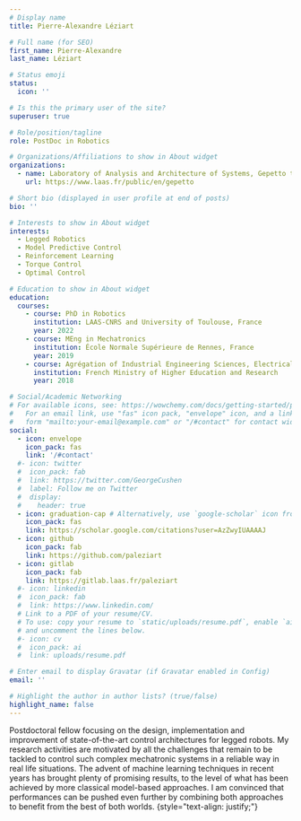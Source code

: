 ```yaml
---
# Display name
title: Pierre-Alexandre Léziart

# Full name (for SEO)
first_name: Pierre-Alexandre
last_name: Léziart

# Status emoji
status:
  icon: ''

# Is this the primary user of the site?
superuser: true

# Role/position/tagline
role: PostDoc in Robotics

# Organizations/Affiliations to show in About widget
organizations:
  - name: Laboratory of Analysis and Architecture of Systems, Gepetto team
    url: https://www.laas.fr/public/en/gepetto

# Short bio (displayed in user profile at end of posts)
bio: ''

# Interests to show in About widget
interests:
  - Legged Robotics
  - Model Predictive Control
  - Reinforcement Learning
  - Torque Control
  - Optimal Control

# Education to show in About widget
education:
  courses:
    - course: PhD in Robotics
      institution: LAAS-CNRS and University of Toulouse, France
      year: 2022
    - course: MEng in Mechatronics
      institution: École Normale Supérieure de Rennes, France
      year: 2019
    - course: Agrégation of Industrial Engineering Sciences, Electrical specialization
      institution: French Ministry of Higher Education and Research
      year: 2018

# Social/Academic Networking
# For available icons, see: https://wowchemy.com/docs/getting-started/page-builder/#icons
#   For an email link, use "fas" icon pack, "envelope" icon, and a link in the
#   form "mailto:your-email@example.com" or "/#contact" for contact widget.
social:
  - icon: envelope
    icon_pack: fas
    link: '/#contact'
  #- icon: twitter
  #  icon_pack: fab
  #  link: https://twitter.com/GeorgeCushen
  #  label: Follow me on Twitter
  #  display:
  #    header: true
  - icon: graduation-cap # Alternatively, use `google-scholar` icon from `ai` icon pack
    icon_pack: fas
    link: https://scholar.google.com/citations?user=AzZwyIUAAAAJ
  - icon: github
    icon_pack: fab
    link: https://github.com/paleziart
  - icon: gitlab
    icon_pack: fab
    link: https://gitlab.laas.fr/paleziart
  #- icon: linkedin
  #  icon_pack: fab
  #  link: https://www.linkedin.com/
  # Link to a PDF of your resume/CV.
  # To use: copy your resume to `static/uploads/resume.pdf`, enable `ai` icons in `params.yaml`,
  # and uncomment the lines below.
  #- icon: cv
  #  icon_pack: ai
  #  link: uploads/resume.pdf

# Enter email to display Gravatar (if Gravatar enabled in Config)
email: ''

# Highlight the author in author lists? (true/false)
highlight_name: false
---
```


Postdoctoral fellow focusing on the design, implementation and improvement of state-of-the-art control architectures for legged robots. My research activities are motivated by all the challenges that remain to be tackled to control such complex mechatronic systems in a reliable way in real life situations. The advent of machine learning techniques in recent years has brought plenty of promising results, to the level of what has been achieved by more classical model-based approaches. I am convinced that performances can be pushed even further by combining both approaches to benefit from the best of both worlds.
{style="text-align: justify;"}
